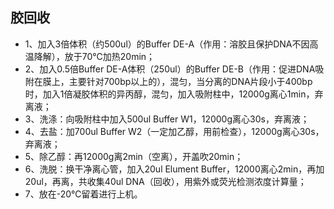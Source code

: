 ## 胶回收
* 1、加入3倍体积（约500ul）的Buffer DE-A（作用：溶胶且保护DNA不因高温降解），放于70℃加热20min；
* 2、加入0.5倍Buffer DE-A体积（250ul）的Buffer DE-B（作用：促进DNA吸附在膜上，主要针对700bp以上的），混匀，当分离的DNA片段小于400bp时，加入1倍凝胶体积的异丙醇，混匀，加入吸附柱中，12000g离心1min，弃离液；
* 3、洗涤：向吸附柱中加入500ul Buffer W1，12000g离心30s，弃离液；
* 4、去盐：加700ul Buffer W2（一定加乙醇，用前检查），12000g离心30s，弃离液；
* 5、除乙醇：再12000g离2min（空离），开盖吹20min；
* 6、洗脱：换干净离心管，加入20ul Elument Buffer，12000离心2min，再加20ul，再离，共收集40ul DNA（回收），用紫外或荧光检测浓度计算量；
* 7、放在-20℃留着进行上机。

